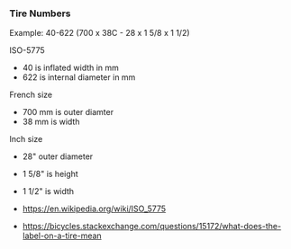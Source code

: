### Tire Numbers

Example: 40-622 (700 x 38C - 28 x 1 5/8 x 1 1/2)

ISO-5775
* 40 is inflated width in mm
* 622 is internal diameter in mm

French size
* 700 mm is outer diamter
* 38 mm is width

Inch size
* 28" outer diameter
* 1 5/8" is height
* 1 1/2" is width

* https://en.wikipedia.org/wiki/ISO_5775
* https://bicycles.stackexchange.com/questions/15172/what-does-the-label-on-a-tire-mean
